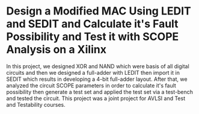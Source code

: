 # Design a Modified MAC Using LEDIT and SEDIT and Calculate it's Fault Possibility and Test it with SCOPE Analysis on a Xilinx
In this project, we designed XOR and NAND which were basis of all digital circuits and then we designed a full-adder with LEDIT then import it in SEDIT which results in developing a 4-bit full-adder layout. After that, we analyzed the circuit SCOPE parameters in order to calculate it's fault possibility then generate a test set and applied the test set via a test-bench and tested the circuit.
This project was a joint project for AVLSI and Test and Testability courses.

